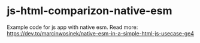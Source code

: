 # js-html-comparizon-native-esm
Example code for js app with native esm. Read more:
https://dev.to/marcinwosinek/native-esm-in-a-simple-html-js-usecase-ge4

